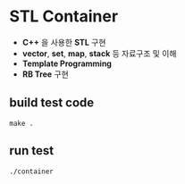 # STL Container

- **C++** 을 사용한 **STL** 구현
- **vector**, **set**, **map**, **stack** 등 자료구조 및 이해
- **Template Programming**
- **RB Tree** 구현

## build test code
```
make .
```

## run test
```
./container
```